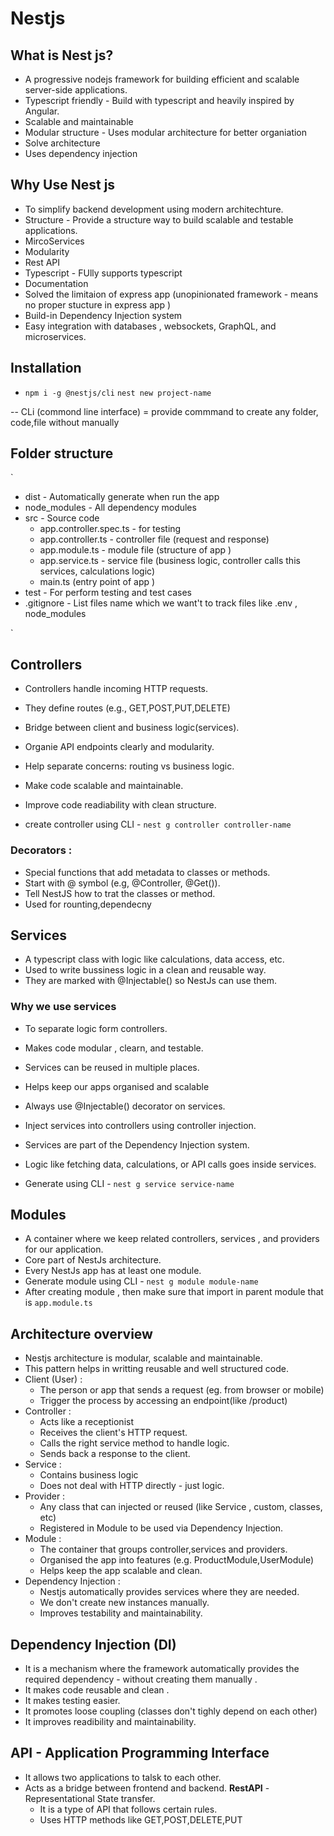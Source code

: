 # Nestjs

## What is Nest js?
- A progressive nodejs framework for building efficient and scalable server-side applications.
- Typescript friendly - Build with typescript and heavily inspired by Angular.
- Scalable and maintainable
- Modular structure - Uses modular architecture for better organiation
- Solve architecture
- Uses dependency injection


## Why Use Nest js
- To simplify backend development using modern architechture.
- Structure - Provide a structure way to build scalable and testable applications.
- MircoServices
- Modularity
- Rest API
- Typescript - FUlly supports typescript
- Documentation
- Solved the limitaion of express app (unopinionated framework - means no proper stucture in express app )
- Build-in Dependency Injection system
- Easy integration with databases , websockets, GraphQL, and microservices.


## Installation 
- ` npm i -g @nestjs/cli `
  ` nest new project-name `

-- CLi (commond line interface) = provide commmand to create any folder, code,file without manually


## Folder structure 
`
 - dist - Automatically generate when run the app
 - node_modules -  All dependency modules
 - src - Source code
   - app.controller.spec.ts - for testing
   - app.controller.ts - controller file (request and response)
   - app.module.ts - module file (structure of app )
   - app.service.ts - service file (business logic, controller calls this services, calculations logic)
   - main.ts (entry point of app )
 - test - For perform testing and test cases
 - .gitignore - List files name which we want't to track files like .env , node_modules

 `

 ## Controllers 
 - Controllers handle incoming HTTP requests.
 - They define routes (e.g., GET,POST,PUT,DELETE)
 - Bridge between client and business logic(services).
 - Organie API endpoints clearly and modularity.
 - Help separate concerns: routing vs business logic.
 - Make code scalable and maintainable.
 - Improve code  readiability with clean structure.

 - create controller using CLI - ` nest g controller controller-name `

 ### Decorators : 
 - Special functions that add metadata to classes or methods.
 - Start with @ symbol (e.g, @Controller, @Get()).
 - Tell NestJS how to trat the classes or method.
 - Used for rounting,dependecny

## Services 
- A typescript class with logic like calculations, data access, etc.
- Used to write bussiness logic in a clean and reusable way.
- They are marked with @Injectable() so NestJs can use them.

 ### Why we use services
 - To separate logic form controllers.
 - Makes code modular , clearn, and testable.
 - Services can be reused in multiple places.
 - Helps keep our apps organised and scalable

- Always use @Injectable() decorator on services.
- Inject services into controllers using controller injection.
- Services are part of the Dependency Injection system.
- Logic like fetching data, calculations, or API calls goes inside services.
- Generate using CLI - ` nest g service service-name ` 

## Modules
- A container where we keep related controllers, services , and providers for our application.
- Core part of NestJs architecture.
- Every NestJs app has at least one module.
- Generate module using CLI - ` nest g module module-name `
- After creating module , then make sure that import in parent module that is ` app.module.ts `

## Architecture overview 
- Nestjs architecture is modular, scalable and maintainable.
- This pattern helps in writting reusable and well structured code.
- Client (User) :
  - The person or app that sends a request (eg. from browser or mobile)
  - Trigger the process by accessing an endpoint(like /product)
- Controller :
  - Acts like a receptionist
  - Receives the client's HTTP request.
  - Calls the right service method to handle logic.
  - Sends back a response to the client.
- Service :
  - Contains business logic
  - Does  not deal with HTTP directly - just logic.  
- Provider :
  -  Any class that can injected or reused  (like Service , custom, classes, etc)
  - Registered in Module to be used via Dependency Injection.
- Module :
  - The container that groups controller,services and providers.
  - Organised the app into features (e.g. ProductModule,UserModule)
  - Helps keep the app scalable and clean.
- Dependency Injection :
  - Nestjs automatically provides services where they are needed.
  - We don't create new instances manually.
  - Improves testability and maintainability.

## Dependency Injection (DI)
- It is a mechanism where the framework automatically provides the required dependency - without creating them manually .
- It makes code reusable and clean .
- It makes testing easier.
- It promotes loose coupling (classes don't tighly depend on each other)
- It improves readibility and maintainability.

## API - Application Programming Interface
- It allows two applications to talsk to each other.
- Acts as a bridge between frontend and backend.
**RestAPI** -Representational State transfer.
  - It is a type of API that follows certain rules.
  - Uses HTTP methods like GET,POST,DELETE,PUT
  


    

##     





